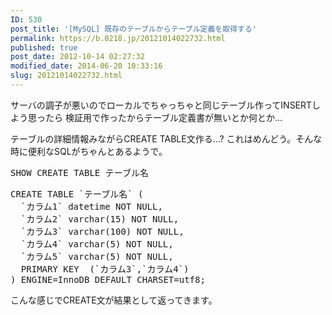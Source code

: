 ```yaml
---
ID: 530
post_title: '[MySQL] 既存のテーブルからテーブル定義を取得する'
permalink: https://b.0218.jp/20121014022732.html
published: true
post_date: 2012-10-14 02:27:32
modified_date: 2014-06-20 10:33:16
slug: 20121014022732.html
---
```

サーバの調子が悪いのでローカルでちゃっちゃと同じテーブル作ってINSERTしよう思ったら
検証用で作ったからテーブル定義書が無いとか何とか…

テーブルの詳細情報みながらCREATE TABLE文作る…?
これはめんどう。そんな時に便利なSQLがちゃんとあるようで。

<pre class="prettyprint linenums lang-sql">SHOW CREATE TABLE テーブル名</pre>

<pre class="prettyprint">CREATE TABLE `テーブル名` (
  `カラム1` datetime NOT NULL,
  `カラム2` varchar(15) NOT NULL,
  `カラム3` varchar(100) NOT NULL,
  `カラム4` varchar(5) NOT NULL,
  `カラム5` varchar(5) NOT NULL,
  PRIMARY KEY  (`カラム3`,`カラム4`)
) ENGINE=InnoDB DEFAULT CHARSET=utf8;</pre>

こんな感じでCREATE文が結果として返ってきます。